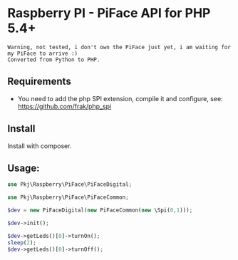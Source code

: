 # Raspberry PI - PiFace API for PHP 5.4+

	Warning, not tested, i don't own the PiFace just yet, i am waiting for my PiFace to arrive :)
	Converted from Python to PHP.


## Requirements

- You need to add the php SPI extension, compile it and configure, see: https://github.com/frak/php_spi


## Install

Install with composer.

## Usage:

```php
use Pkj\Raspberry\PiFace\PiFaceDigital;

use Pkj\Raspberry\PiFace\PiFaceCommon;

$dev = new PiFaceDigital(new PiFaceCommon(new \Spi(0,1)));

$dev->init();

$dev->getLeds()[0]->turnOn();
sleep(2);
$dev->getLeds()[0]->turnOff();



```


